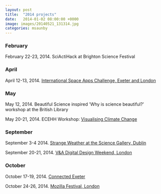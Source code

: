 ```yaml
---
layout: post
title:  "2014 projects"
date:   2014-01-02 08:00:00 +0000
image: images/20140521_131314.jpg
categories: msaunby
---
```


### February
February 22-23, 2014. SciActiHack at Brighton Science Festival

### April
April 12-13, 2014. [International Space Apps Challenge, Exeter and London](https://2014.spaceappschallenge.org/location/exeter/)

### May
May 12, 2014. Beautiful Science inspired 'Why is science beautiful?' workshop at the British Library

May 20-21, 2014. ECEHH Workshop: [Visualising Climate Change](http://www.ecehh.org/events/visualising-climate/)

### September
September 3-4 2014. [Strange Weather at the Science Gallery, Dublin](https://dublin.sciencegallery.com/events/2014/08/strangeweatherhackathon)

September 20-21, 2014. [V&A Digital Design Weekend, London](https://uniform.net/thinking/innovating-with-the-met-office)

### October
October 17-19, 2014. [Connected Exeter](https://exe-coll.ac.uk/digital-design-weekend-in-exeter-to-inspire-the-next-generation/)

October 24-26, 2014. [Mozilla Festival, London](https://www.theguardian.com/info/developer-blog/2014/oct/31/mozfest-2014-creative-chaos-in-the-best-possible-way)
